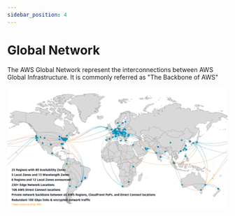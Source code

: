 ```yaml
---
sidebar_position: 4
---
```


# Global Network
The AWS Global Network represent the interconnections between AWS Global Infrastructure. It is commonly referred as "The Backbone of AWS"


![region](./img/global.infrasructure.png)